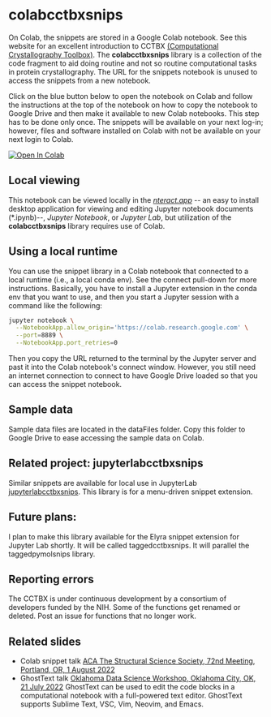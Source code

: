 # colabcctbxsnips

On Colab, the snippets are stored in a Google Colab notebook.
See this website for an excellent introduction to CCTBX [(Computational Crystallography Toolbox)](https://cci.lbl.gov/docs/cctbx/). 
The **colabcctbxsnips** library is a collection of the code fragment to aid doing routine and not so routine computational tasks in protein crystallography. 
The URL for the snippets notebook is unused to access the snippets from a new notebook.

Click on the blue button below to open the notebook on Colab and follow the instructions at the top of the notebook on how to copy the notebook to Google Drive and then make it available to new Colab notebooks. 
This step has to be done only once. 
The snippets will be available on your next log-in; however, files and software installed on Colab with not be available on your next login to Colab.

<a href="https://colab.research.google.com/github/MooersLab/colabcctbxsnips/blob/main/colabcctbxsnips.ipynb" target="_parent"><img src="https://colab.research.google.com/assets/colab-badge.svg" alt="Open In Colab"/></a>

## Local viewing

This notebook can be viewed locally in the [*nteract.app*](https://nteract.io/) -- an easy to install desktop application for viewing and editing Jupyter notebook documents (*.ipynb)--, *Jupyter Notebook*, or *Jupyter Lab*, but utilization of the **colabcctbxsnips** library requires use of Colab.

## Using a local runtime

You can use the snippet library in a Colab notebook that connected to a local runtime (i.e., a local conda env). 
See the connect pull-down for more instructions.
Basically, you have to install a Jupyter extension in the conda env that you want to use, and then you start a Jupyter session with a command like the following:

```bash
jupyter notebook \
  --NotebookApp.allow_origin='https://colab.research.google.com' \
  --port=8889 \
  --NotebookApp.port_retries=0
```

Then you copy the URL returned to the terminal by the Jupyter server and past it into the Colab notebook's connect window.
However, you still need an internet connection to connect to have Google Drive loaded so that you can access the snippet notebook.

## Sample data

Sample data files are located in the dataFiles folder.
Copy this folder to Google Drive to ease accessing the sample data on Colab.

## Related project: jupyterlabcctbxsnips

Similar snippets are available for local use in JupyterLab [jupyterlabcctbxsnips](https://github.com/MooersLab/jupyterlabcctbxsnips). 
This library is for a menu-driven snippet extension.

## Future plans:

I plan to make this library available for the Elyra snippet extension for Jupyter Lab shortly. 
It will be called taggedcctbxsnips. 
It will parallel the taggedpymolsnips library.

## Reporting errors

The CCTBX is under continuous development by a consortium of developers funded by the NIH. 
Some of the functions get renamed or deleted.
Post an issue for functions that no longer work.

## Related slides

- Colab snippet talk [ACA The Structural Science Society, 72nd Meeting, Portland, OR, 1 August 2022](https://github.com/MooersLab/ACA2022)
- GhostText talk [Oklahoma Data Science Workshop, Oklahoma City, OK, 21 July 2022](https://github.com/MooersLab/DSW22ghosttext) GhostText can be used to edit the code blocks in a computational notebook with a full-powered text editor. GhostText supports Sublime Text, VSC, Vim, Neovim, and Emacs.

